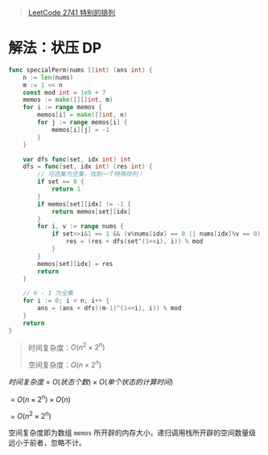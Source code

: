 > [LeetCode 2741 特别的排列](https://leetcode.cn/problems/special-permutations)

# 解法：状压 DP

```go
func specialPerm(nums []int) (ans int) {
	n := len(nums)
	m := 1 << n
	const mod int = 1e9 + 7
	memos := make([][]int, m)
	for i := range memos {
		memos[i] = make([]int, n)
		for j := range memos[i] {
			memos[i][j] = -1
		}
	}

	var dfs func(set, idx int) int
	dfs = func(set, idx int) (res int) {
		// 可选集为空集，找到一个特殊排列！
		if set == 0 {
			return 1
		}
		if memos[set][idx] != -1 {
			return memos[set][idx]
		}
		for i, v := range nums {
			if set>>i&1 == 1 && (v%nums[idx] == 0 || nums[idx]%v == 0) {
				res = (res + dfs(set^(1<<i), i)) % mod
			}
		}
		memos[set][idx] = res
		return
	}

	// m - 1 为全集
	for i := 0; i < n; i++ {
		ans = (ans + dfs((m-1)^(1<<i), i)) % mod
	}
	return
}
```

> 时间复杂度：$O(n^2 \times 2^n)$
>
> 空间复杂度：$O(n \times 2^n)$

$时间复杂度$ = $O(状态个数) \times O(单个状态的计算时间)$

​					= $O(n \times 2^n) \times O(n)$

​					= $O(n^2 \times 2^n)$

空间复杂度即为数组 `memos` 所开辟的内存大小，递归调用栈所开辟的空间数量级远小于前者，忽略不计。
